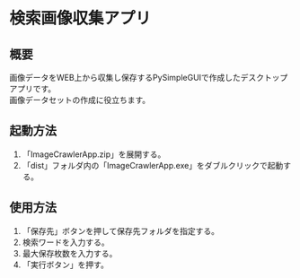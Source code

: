 <h1>検索画像収集アプリ</h1>
<h2>概要</h2>
<p>画像データをWEB上から収集し保存するPySimpleGUIで作成したデスクトップアプリです。<br>画像データセットの作成に役立ちます。</p>
<h2>起動方法</h2>
<ol>
  <li>「ImageCrawlerApp.zip」を展開する。</li>
  <li>「dist」フォルダ内の「ImageCrawlerApp.exe」をダブルクリックで起動する。</li>
</ol>
<h2>使用方法</h2>
<ol>
  <li>「保存先」ボタンを押して保存先フォルダを指定する。</ii>
  <li>検索ワードを入力する。</li>
  <li>最大保存枚数を入力する。</li>
  <li>「実行ボタン」を押す。</li>
</ol>
